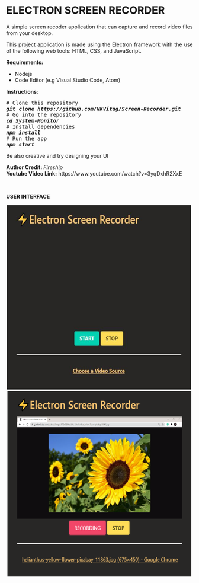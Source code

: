 <h1><strong>ELECTRON SCREEN RECORDER&nbsp; </strong></h1>
<p style="text-align: justify;">A simple screen recoder application that can capture and record video files from your desktop.</p>
<p style="text-align: justify;">This project application is made using the Electron framework with the use of the following web tools: HTML, CSS, and JavaScript.&nbsp;</p>
<p style="text-align: justify;"><strong>Requirements:</strong></p>
<ul>
  <li style="text-align: justify;">Nodejs</li>
  <li style="text-align: justify;">Code Editor (e.g Visual Studio Code, Atom)</li>
</ul>
<p style="text-align: justify;"><strong>Instructions</strong>:</p>
<pre><span class="pl-c"># Clone this repository</span>
<strong><em>git clone https://github.com/NKVitug/Screen-Recorder.git</em>
</strong><span class="pl-c"># Go into the repository</span>
<strong><em><span class="pl-c1">cd</span> System-Monitor</em>
</strong><span class="pl-c"># Install dependencies</span>
<strong><em>npm install</em>
</strong><span class="pl-c"># Run the app</span>
<strong><em>npm start</em></strong></pre>
<p>Be also creative and try designing your UI</p>
<p><strong>Author Credit:&nbsp;</strong><em>Fireship<br /></em><strong>Youtube Video Link:</strong> https://www.youtube.com/watch?v=3yqDxhR2XxE </p>
<p>&nbsp;</p>
<p><strong>USER INTERFACE</strong></p>
<img src="https://github.com/NKVitug/Screen-Recorder/blob/master/Screen-Recorder.JPG?raw=true" alt="Screen-Recorder" width="500" height="500"><br/><img src="https://github.com/NKVitug/Screen-Recorder/blob/master/Screen-Recorder-1.png?raw=true" alt="Screen-Recorder" width="500" height="500">
